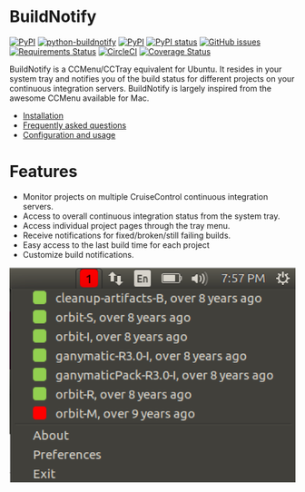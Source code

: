 # BuildNotify

[![PyPI](https://img.shields.io/pypi/v/buildnotify.svg?maxAge=86400)]()
[![python-buildnotify](https://img.shields.io/badge/deb-0.3.5-green.svg?style=flat)]() 
[![PyPI](https://img.shields.io/pypi/l/Buildnotify.svg)]() 
[![PyPI status](https://img.shields.io/pypi/status/buildnotify.svg)]() 
[![GitHub issues](https://img.shields.io/github/issues/anaynayak/buildnotify.svg)]()
[![Requirements Status](https://requires.io/github/anaynayak/buildnotify/requirements.svg?branch=master)]()
[![CircleCI](https://img.shields.io/circleci/project/github/anaynayak/buildnotify.svg)]()
[![Coverage Status](https://coveralls.io/repos/bitbucket/Anay/buildnotify/badge.svg?branch=default)]() 

BuildNotify is a CCMenu/CCTray equivalent for Ubuntu. It resides in your system tray and notifies you of the build status for different projects on your continuous integration servers. BuildNotify is largely inspired from the awesome CCMenu available for Mac.

* [Installation](installation.md)
* [Frequently asked questions](faq.md)
* [Configuration and usage](usage.md)

# Features

* Monitor projects on multiple CruiseControl continuous integration servers. 
* Access to overall continuous integration status from the system tray.
* Access individual project pages through the tray menu.
* Receive notifications for fixed/broken/still failing builds.
* Easy access to the last build time for each project
* Customize build notifications.

[![Project List](images/projectlist.png)]()
